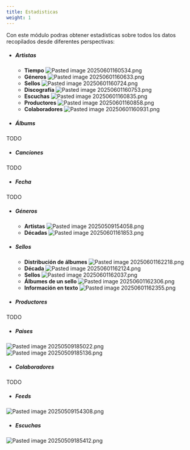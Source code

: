 ```yaml
---
title: Estadisticas
weight: 1
---
```


Con este módulo podras obtener estadísticas sobre todos los datos recopilados desde diferentes perspectivas:

- ##### Artistas

	- **Tiempo**
	![Pasted image 20250601160534.png](Pasted-image-20250601160534.png)
	- **Géneros**
	![Pasted image 20250601160633.png](Pasted-image-20250601160633.png)
	- **Sellos**
	![Pasted image 20250601160724.png](Pasted-image-20250601160724.png)
	- **Discografía**
	![Pasted image 20250601160753.png](Pasted-image-20250601160753.png)
	- **Escuchas**
	![Pasted image 20250601160835.png](Pasted-image-20250601160835.png)
	- **Productores**
	![Pasted image 20250601160858.png](Pasted-image-20250601160858.png)
	- **Colaboradores**
	![Pasted image 20250601160931.png](Pasted-image-20250601160931.png)

- ##### Álbums
TODO
- ##### Canciones
TODO
- ##### Fecha
TODO
- ##### Géneros
	- **Artistas**
	  ![Pasted image 20250509154058.png](Pasted-image-20250509154058.png)
	- **Décadas**
	  ![Pasted image 20250601161853.png](Pasted-image-20250601161853.png)

- ##### Sellos
	- **Distribución de álbumes**
	![Pasted image 20250601162218.png](Pasted-image-20250601162218.png)
	- **Década**
	![Pasted image 20250601162124.png](Pasted-image-20250601162124.png)
	- **Sellos**
	![Pasted image 20250601162037.png](Pasted-image-20250601162037.png)
	- **Álbumes de un sello**
	![Pasted image 20250601162306.png](Pasted-image-20250601162306.png)
	- **Información en texto**
	![Pasted image 20250601162355.png](Pasted-image-20250601162355.png)

- ##### Productores
TODO
- ##### Paises
![Pasted image 20250509185022.png](Pasted-image-20250509185022.png)
![Pasted image 20250509185136.png](Pasted-image-20250509185136.png)
- ##### Colaboradores
TODO
- ##### Feeds
![Pasted image 20250509154308.png](Pasted-image-20250509154308.png)
- ##### Escuchas
![Pasted image 20250509185412.png](Pasted-image-20250509185412.png)